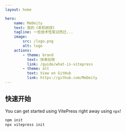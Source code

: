```yaml
---
layout: home

hero:
    name: MeDeity
    text: 我的《本机纲目》
    tagline: 一些技术性笔记而已...
    image:
        src: /logo.png
        alt: logo
    actions:
        - theme: brand
          text: 快来玩呀
          link: /guide/what-is-vitepress
        - theme: alt
          text: View on GitHub
          link: https://github.com/MeDeity
---
```


## 快速开始

You can get started using VitePress right away using `npx`!

```sh
npm init
npx vitepress init
```